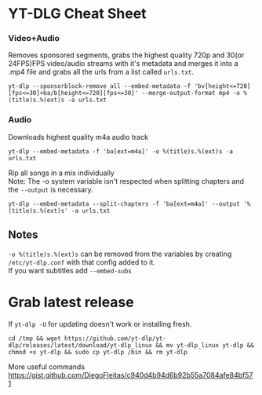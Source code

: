 # YT-DLG Cheat Sheet

### Video+Audio
Removes sponsored segments, grabs the highest quality 720p and 30(or 24FPS)FPS video/audio streams with it's metadata and merges it into a .mp4 file and grabs all the urls from a list called `urls.txt`.  
```
yt-dlp --sponsorblock-remove all --embed-metadata -f 'bv[height<=720][fps<=30]+ba/b[height<=720][fps<=30]' --merge-output-format mp4 -o %(title)s.%(ext)s -a urls.txt
```
### Audio
Downloads highest quality m4a audio track
```
yt-dlp --embed-metadata -f 'ba[ext=m4a]' -o %(title)s.%(ext)s -a urls.txt
```
Rip all songs in a mix individually  
Note: The -o system variable isn't respected when splitting chapters and the `--output` is necessary. 
```
yt-dlp --embed-metadata --split-chapters -f 'ba[ext=m4a]' --output '%(title)s.%(ext)s' -a urls.txt
```
## Notes
`-o %(title)s.%(ext)s` can be removed from the variables by creating `/etc/yt-dlp.conf` with that config added to it.  
If you want subtitles add `--embed-subs`

# Grab latest release
If `yt-dlp -U` for updating doesn't work or installing fresh.
```
cd /tmp && wget https://github.com/yt-dlp/yt-dlp/releases/latest/download/yt-dlp_linux && mv yt-dlp_linux yt-dlp && chmod +x yt-dlp && sudo cp yt-dlp /bin && rm yt-dlp
```
More useful commands  
https://gist.github.com/DiegoFleitas/c940d4b94d6b92b55a7084afe84bf571
